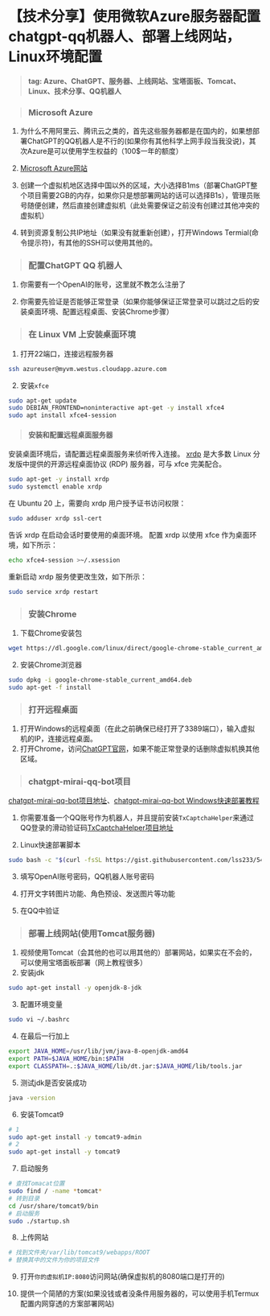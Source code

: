 # 【技术分享】使用微软Azure服务器配置chatgpt-qq机器人、部署上线网站，Linux环境配置

> #### tag: Azure、ChatGPT、服务器、上线网站、宝塔面板、Tomcat、Linux、技术分享、QQ机器人



> ### Microsoft Azure

1. 为什么不用阿里云、腾讯云之类的，首先这些服务器都是在国内的，如果想部署ChatGPT的QQ机器人是不行的(如果你有其他科学上网手段当我没说)，其次Azure是可以使用学生权益的（100$一年的额度）

2. [Microsoft Azure网站](https://portal.azure.com/)
3. 创建一个虚拟机地区选择中国以外的区域，大小选择B1ms（部署ChatGPT整个项目需要2GB的内存，如果你只是想部署网站的话可以选择B1s），管理员账号随便创建，然后直接创建虚拟机（此处需要保证之前没有创建过其他冲突的虚拟机）
4. 转到资源复制公共IP地址（如果没有就重新创建），打开Windows Termial(命令提示符)，有其他的SSH可以使用其他的。

>### 配置ChatGPT QQ 机器人 

1. 你需要有一个OpenAI的账号，这里就不教怎么注册了

2. 你需要先验证是否能够正常登录（如果你能够保证正常登录可以跳过之后的安装桌面环境、配置远程桌面、安装Chrome步骤）

> ### 在 Linux VM 上安装桌面环境

1. 打开22端口，连接远程服务器

```bash
ssh azureuser@myvm.westus.cloudapp.azure.com
```

2. 安装`xfce`

```bash
sudo apt-get update
sudo DEBIAN_FRONTEND=noninteractive apt-get -y install xfce4
sudo apt install xfce4-session
```

>#### 安装和配置远程桌面服务器

安装桌面环境后，请配置远程桌面服务来侦听传入连接。 [xrdp](http://xrdp.org/) 是大多数 Linux 分发版中提供的开源远程桌面协议 (RDP) 服务器，可与 xfce 完美配合。

```bash
sudo apt-get -y install xrdp
sudo systemctl enable xrdp
```

在 Ubuntu 20 上，需要向 xrdp 用户授予证书访问权限：

```bash
sudo adduser xrdp ssl-cert
```

告诉 xrdp 在启动会话时要使用的桌面环境。 配置 xrdp 以使用 xfce 作为桌面环境，如下所示：

```bash
echo xfce4-session >~/.xsession
```

重新启动 xrdp 服务使更改生效，如下所示：

```bash
sudo service xrdp restart
```

> ### 安装Chrome

1. 下载Chrome安装包

```bash
wget https://dl.google.com/linux/direct/google-chrome-stable_current_amd64.deb
```

2. 安装Chrome浏览器

```bash
sudo dpkg -i google-chrome-stable_current_amd64.deb
sudo apt-get -f install
```

> ### 打开远程桌面

1. 打开Windows的远程桌面（在此之前确保已经打开了3389端口），输入虚拟机的IP，连接远程桌面。
2. 打开Chrome，访问[ChatGPT官网](Chat.openai.com)，如果不能正常登录的话删除虚拟机换其他区域。

> ### chatgpt-mirai-qq-bot项目

[chatgpt-mirai-qq-bot项目地址](https://github.com/lss233/chatgpt-mirai-qq-bot)、[chatgpt-mirai-qq-bot Windows快速部署教程](https://www.bilibili.com/video/av991984534)

1. 你需要准备一个QQ账号作为机器人，并且提前安装`TxCaptchaHelper`来通过QQ登录的滑动验证码[TxCaptchaHelper项目地址](https://github.com/mzdluo123/TxCaptchaHelper)

2. Linux快速部署脚本

```bash
sudo bash -c "$(curl -fsSL https://gist.githubusercontent.com/lss233/54f0f794f2157665768b1bdcbed837fd/raw/chatgpt-mirai-installer-154-16RC3.sh)"
```

3. 填写OpenAI账号密码，QQ机器人账号密码

4. 打开文字转图片功能、角色预设、发送图片等功能
5. 在QQ中验证

> ### 部署上线网站(使用Tomcat服务器)

1. 视频使用Tomcat（会其他的也可以用其他的）部署网站，如果实在不会的，可以使用宝塔面板部署（网上教程很多）
2. 安装jdk

```bash
sudo apt-get install -y openjdk-8-jdk
```

3. 配置环境变量

```bash
sudo vi ~/.bashrc
```

4. 在最后一行加上

```bash
export JAVA_HOME=/usr/lib/jvm/java-8-openjdk-amd64
export PATH=$JAVA_HOME/bin:$PATH
export CLASSPATH=.:$JAVA_HOME/lib/dt.jar:$JAVA_HOME/lib/tools.jar
```

5. 测试jdk是否安装成功

```bash
java -version
```

6. 安装Tomcat9

```bash
# 1
sudo apt-get install -y tomcat9-admin
# 2
sudo apt-get install -y tomcat9
```

7. 启动服务

```bash
# 查找Tomacat位置
sudo find / -name *tomcat*
# 转到目录
cd /usr/share/tomcat9/bin
# 启动服务
sudo ./startup.sh
```

8. 上传网站

```bash
# 找到文件夹/var/lib/tomcat9/webapps/ROOT
# 替换其中的文件为你的项目文件
```

9. 打开`你的虚拟机IP:8080`访问网站(确保虚拟机的8080端口是打开的)

10. 提供一个简陋的方案(如果没钱或者没条件用服务器的，可以使用手机Termux配置内网穿透的方案部署网站)



